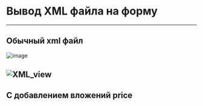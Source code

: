 # Вывод XML файла на форму

---
## Обычный xml файл
![image](https://user-images.githubusercontent.com/78801557/111355808-c862c800-8698-11eb-83d7-9acc695820bb.png)

![XML_view](https://user-images.githubusercontent.com/78801557/111325171-7d3abc00-867c-11eb-8a08-289761060d5f.png)
---

## C добавлением вложений price


